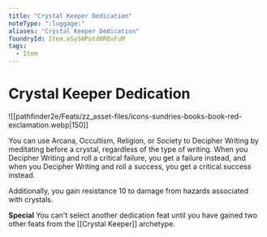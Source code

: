 ```yaml
---
title: "Crystal Keeper Dedication"
noteType: ":luggage:"
aliases: "Crystal Keeper Dedication"
foundryId: Item.eSy5WPotd0RQvFuM
tags:
  - Item
---
```


# Crystal Keeper Dedication
![[pathfinder2e/Feats/zz_asset-files/icons-sundries-books-book-red-exclamation.webp|150]]

You can use Arcana, Occultism, Religion, or Society to Decipher Writing by meditating before a crystal, regardless of the type of writing. When you Decipher Writing and roll a critical failure, you get a failure instead, and when you Decipher Writing and roll a success, you get a critical success instead.

Additionally, you gain resistance 10 to damage from hazards associated with crystals.

**Special** You can't select another dedication feat until you have gained two other feats from the [[Crystal Keeper]] archetype.
